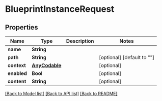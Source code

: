 # BlueprintInstanceRequest

## Properties
Name | Type | Description | Notes
------------ | ------------- | ------------- | -------------
**name** | **String** |  | 
**path** | **String** |  | [optional] [default to ""]
**context** | [**AnyCodable**](.md) |  | [optional] 
**enabled** | **Bool** |  | [optional] 
**content** | **String** |  | [optional] 

[[Back to Model list]](../README.md#documentation-for-models) [[Back to API list]](../README.md#documentation-for-api-endpoints) [[Back to README]](../README.md)


